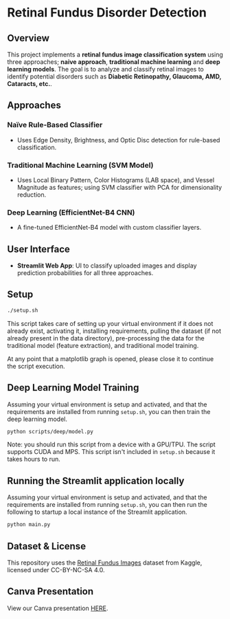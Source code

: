 
# Retinal Fundus Disorder Detection

## Overview
This project implements a **retinal fundus image classification system** using three approaches; **naive approach**, **traditional machine learning** and **deep learning models**. The goal is to analyze and classify retinal images to identify potential disorders such as **Diabetic Retinopathy, Glaucoma, AMD, Cataracts, etc.**.

## Approaches 

### Naïve Rule-Based Classifier
- Uses Edge Density, Brightness, and Optic Disc detection for rule-based classification.

### Traditional Machine Learning (SVM Model)
- Uses Local Binary Pattern, Color Histograms (LAB space), and Vessel Magnitude as features; using SVM classifier with PCA for dimensionality reduction.

### Deep Learning (EfficientNet-B4 CNN)
- A fine-tuned EfficientNet-B4 model with custom classifier layers.


## User Interface

- **Streamlit Web App**: UI to classify uploaded images and display prediction probabilities for all three approaches.

## Setup

```bash
./setup.sh
```

This script takes care of setting up your virtual environment if it does not already exist, activating it, installing requirements,
pulling the dataset (if not already present in the data directory), pre-processing the data for the traditional model (feature extraction), and traditional model training.

At any point that a matplotlib graph is opened, please close it to continue the script execution.

## Deep Learning Model Training

Assuming your virtual environment is setup and activated, and that the requirements are installed from running `setup.sh`,
you can then train the deep learning model.

```bash
python scripts/deep/model.py
```

Note: you should run this script from a device with a GPU/TPU. The script supports CUDA and MPS. This script isn't included in `setup.sh` because
it takes hours to run.

## Running the Streamlit application locally

Assuming your virtual environment is setup and activated, and that the requirements are installed from running `setup.sh`,
you can then run the following to startup a local instance of the Streamlit application.

```bash
python main.py
```

## Dataset & License
This repository uses the [Retinal Fundus Images](https://www.kaggle.com/datasets/kssanjaynithish03/retinal-fundus-images) dataset from Kaggle, licensed under CC-BY-NC-SA 4.0.

## Canva Presentation

View our Canva presentation [HERE](https://www.canva.com/design/DAGecblSyBM/Y-as2fyST6t9cdKNydDN_Q/view?utm_content=DAGecblSyBM&utm_campaign=designshare&utm_medium=link2&utm_source=uniquelinks&utlId=hb1292d3d79).
